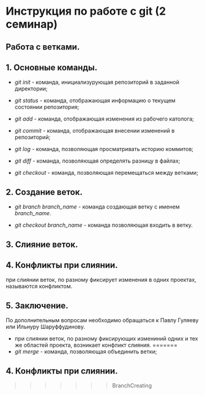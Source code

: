 # Инструкция по работе с git (2 семинар)
## Работа с ветками.

## 1. Основные команды.

* *git init* - команда, инициализурующая репозиторий в заданной директории;

* *git status* - команда, отображающая информацию о текущем состоянии репозитория;

* *git add* - команда, отображающая изменения из рабочего католога;

* *git commit* - команда, отображающая внесении изменений в репозиторий;

* *git log* - команда, позволяющая просматривать историю коммитов;

* *git diff* - команда, позволяющая определять разницу в файлах;

* *git checkout* - команда, позволяющая перемещаться между ветками;

## 2. Создание веток.
* *git branch branch_name* - команда создающая ветку с именем *branch_name*.

* *git checkout branch_name* - команда позволяющая входить в ветку.

## 3. Слияние веток. 

## 4. Конфликты при слиянии. 

при слиянии веток, по разному фиксирует изменения в одних проектах, называются конфликтом.

## 5. Заключение.
По дополнительным вопросам необходимо обращаться к Павлу Гуляеву или Ильнуру Шаруффудинову.

* при слиянии веток, по разному фиксирующих измениний одних и тех же областей проекта, возникает конфликт слияния.
=======
* *git merge* - команда, позволяющая объединить ветки;


## 4. Конфликты при слиянии. 
>>>>>>> BranchCreating
